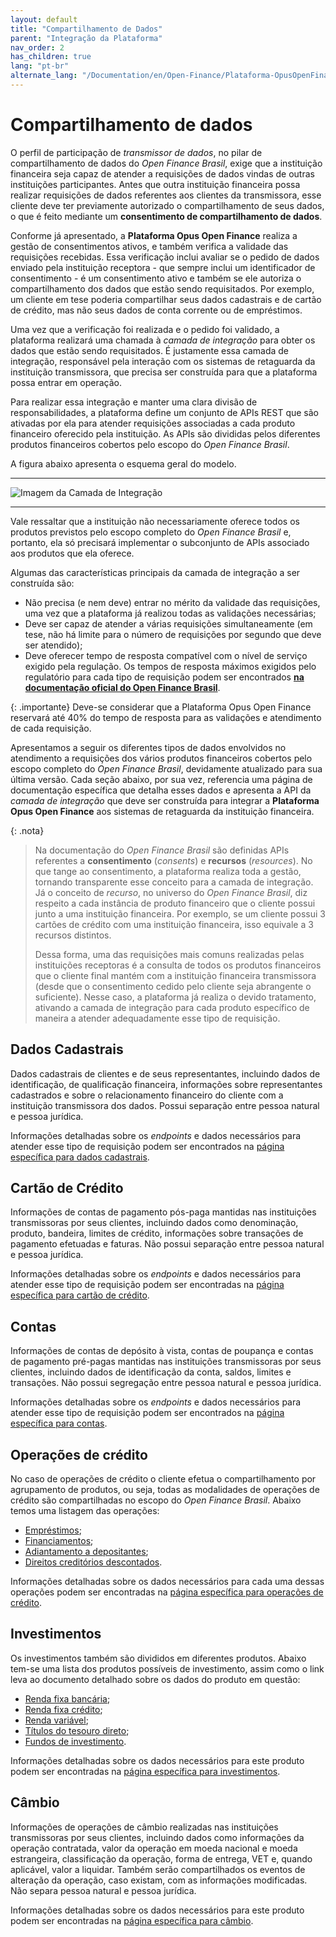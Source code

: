 ```yaml
---
layout: default
title: "Compartilhamento de Dados"
parent: "Integração da Plataforma"
nav_order: 2
has_children: true
lang: "pt-br"
alternate_lang: "/Documentation/en/Open-Finance/Plataforma-OpusOpenFinance/Integração/CamadaIntegração/"
---
```


# Compartilhamento de dados

O perfil de participação de *transmissor de dados*, no pilar de compartilhamento de dados do *Open Finance Brasil*, exige que a instituição financeira seja capaz de atender a requisições de dados vindas de outras instituições participantes. Antes que outra instituição financeira possa realizar requisições de dados referentes aos clientes da transmissora, esse cliente deve ter previamente autorizado o compartilhamento de seus dados, o que é feito mediante um **consentimento de compartilhamento de dados**.

Conforme já apresentado, a **Plataforma Opus Open Finance** realiza a gestão de consentimentos ativos, e também verifica a validade das requisições recebidas. Essa verificação inclui avaliar se o pedido de dados enviado pela instituição receptora - que sempre inclui um identificador de consentimento - é um consentimento ativo e também se ele autoriza o compartilhamento dos dados que estão sendo requisitados. Por exemplo, um cliente em tese poderia compartilhar seus dados cadastrais e de cartão de crédito, mas não seus dados de conta corrente ou de empréstimos.

Uma vez que a verificação foi realizada e o pedido foi validado, a plataforma realizará uma chamada à *camada de integração* para obter os dados que estão sendo requisitados. É justamente essa camada de integração, responsável pela interação com os sistemas de retaguarda da instituição transmissora, que precisa ser construída para que a plataforma possa entrar em operação.

Para realizar essa integração e manter uma clara divisão de responsabilidades, a plataforma define um conjunto de APIs REST que são ativadas por ela para atender requisições associadas a cada produto financeiro oferecido pela instituição. As APIs são divididas pelos diferentes produtos financeiros cobertos pelo escopo do *Open Finance Brasil*.

A figura abaixo apresenta o esquema geral do modelo.

---

![Imagem da Camada de Integração][Imagem da Camada de Integração]

---

Vale ressaltar que a instituição não necessariamente oferece todos os produtos previstos pelo escopo completo do *Open Finance Brasil* e, portanto, ela só precisará implementar o subconjunto de APIs associado aos produtos que ela oferece.

Algumas das características principais da camada de integração a ser construída são:

- Não precisa (e nem deve) entrar no mérito da validade das requisições, uma vez que a plataforma já realizou todas as validações necessárias;
- Deve ser capaz de atender a várias requisições simultaneamente (em  tese, não há limite para o número de requisições por segundo que deve ser atendido);
- Deve oferecer tempo de resposta compatível com o nível de serviço exigido pela regulação. Os tempos de resposta máximos exigidos pelo regulatório para cada tipo de requisição podem ser encontrados [**na documentação oficial do Open Finance Brasil**][Tempos de Resposta].

{: .importante}
Deve-se considerar que a Plataforma Opus Open Finance reservará até 40% do tempo de resposta para as validações e atendimento de cada requisição.

Apresentamos a seguir os diferentes tipos de dados envolvidos no atendimento a requisições dos vários produtos financeiros cobertos pelo escopo completo do *Open Finance Brasil*, devidamente atualizado para sua última versão. Cada seção abaixo, por sua vez, referencia uma página de documentação específica que detalha esses dados e apresenta a API da *camada de integração* que deve ser construída para integrar a **Plataforma Opus Open Finance** aos sistemas de retaguarda da instituição financeira.

{: .nota}
>Na documentação do *Open Finance Brasil* são definidas APIs referentes a **consentimento** (*consents*) e **recursos** (*resources*). No que tange ao consentimento, a plataforma realiza toda a gestão, tornando transparente esse conceito para a camada de  integração. Já o conceito de *recurso*, no universo do *Open Finance Brasil*, diz respeito a cada instância de produto financeiro que o cliente possui junto a uma instituição financeira. Por exemplo, se um cliente possui 3 cartões de crédito com uma instituição financeira, isso equivale a 3 recursos distintos.
>
>Dessa forma, uma das requisições mais comuns realizadas pelas instituições receptoras é a consulta de todos os produtos financeiros que o cliente final mantém com a instituição financeira transmissora (desde que o consentimento cedido pelo cliente seja abrangente o suficiente). Nesse caso, a plataforma já realiza o devido tratamento, ativando a camada de integração para cada produto específico de maneira a atender adequadamente esse tipo de requisição.

## Dados Cadastrais

Dados cadastrais de clientes e de seus representantes, incluindo dados de identificação, de qualificação financeira, informações sobre representantes cadastrados e sobre o relacionamento financeiro do cliente com a instituição transmissora dos dados.
Possui separação entre pessoa natural e pessoa jurídica.

Informações detalhadas sobre os *endpoints* e dados necessários para atender esse tipo de requisição podem ser encontrados na [página específica para dados cadastrais][Dados-Cadastrais].

## Cartão de Crédito

Informações de contas de pagamento pós-paga mantidas nas instituições transmissoras por seus clientes, incluindo dados como denominação, produto, bandeira, limites de crédito, informações sobre transações de pagamento efetuadas e faturas. Não possui separação entre pessoa natural e pessoa jurídica.

Informações detalhadas sobre os *endpoints* e dados necessários para atender esse tipo de requisição podem ser encontradas na [página específica para cartão de crédito][Cartão-crédito].

## Contas

Informações de contas de depósito à vista, contas de poupança e contas de pagamento pré-pagas mantidas nas instituições transmissoras por seus clientes, incluindo dados de identificação da conta, saldos, limites e transações. Não possui segregação entre pessoa natural e pessoa jurídica.

Informações detalhadas sobre os *endpoints* e dados necessários para atender esse tipo de requisição podem ser encontrados na [página específica para contas][Contas].

## Operações de crédito

No caso de operações de crédito o cliente efetua o compartilhamento por agrupamento de produtos, ou seja, todas as modalidades de operações de crédito são compartilhadas no escopo do *Open Finance Brasil*. Abaixo temos uma listagem das operações:

- [Empréstimos][Empréstimo];
- [Financiamentos][Financiamento];
- [Adiantamento a depositantes][Adiantamento];
- [Direitos creditórios descontados][Direitos-Creditórios].

Informações detalhadas sobre os dados necessários para cada uma dessas operações podem ser encontradas na [página específica para operações de crédito][Crédito].

## Investimentos

Os investimentos também são divididos em diferentes produtos. Abaixo tem-se uma lista dos produtos possíveis de investimento, assim como o link leva ao documento detalhado sobre os dados do produto em questão:

- [Renda fixa bancária](./dados-investimentos/dados-renda-fixa-bancaria.html);
- [Renda fixa crédito](./dados-investimentos/dados-renda-fixa-credito.html);
- [Renda variável](./dados-investimentos/dados-renda-variavel.html);
- [Títulos do tesouro direto](./dados-investimentos/dados-tesouro.html);
- [Fundos de investimento](./dados-investimentos/dados-fundos.html).

Informações detalhadas sobre os dados necessários para este produto podem ser encontradas na [página específica para investimentos](./OOF-Investimento.html).

## Câmbio

Informações de operações de câmbio realizadas nas instituições transmissoras por seus clientes, incluindo dados como informações da operação contratada, valor da operação em moeda nacional e moeda estrangeira, classificação da operação, forma de entrega, VET e, quando aplicável, valor a liquidar. Também serão compartilhados os eventos de alteração da operação, caso existam, com as informações modificadas. Não separa pessoa natural e pessoa jurídica.

Informações detalhadas sobre os dados necessários para este produto podem ser encontradas na [página específica para câmbio][Câmbio].

<!-- **gambia**: [API-Commons](../../../../swagger-ui/index.html?api=Opus-Commons) -->

<!-- Definição de links utilizados nesta página -->

[Imagem da Camada de Integração]: ./images/CamadaIntegração.png
[Tempos de Resposta]: https://openfinancebrasil.atlassian.net/wiki/spaces/OF/pages/17957025/Refer+ncia
<!-- [Guia APIs]: https://openfinancebrasil.atlassian.net/wiki/pages/viewpageattachments.action?pageId=17378841&preview=%2F17378841%2F17378864%2F%5B23-06%5DGuia_GT_Implementa%C3%A7%C3%A3oAPIs.pdf -->
[Dados-Cadastrais]: ../apis/Dados-Cadastrais.html
[Cartão-crédito]: ../apis/Cartão-de-Credito.html
[Contas]: ../apis/Contas.html
[Crédito]: ./OOF-Crédito.html
[Câmbio]: ../apis/Câmbio.html
[Empréstimo]: ../apis/Empréstimo.html
[Financiamento]: ../apis/Financiamento.html
[Adiantamento]: ../apis/Adiantamento.html
[Direitos-Creditórios]: ../apis/DireitosCreditórios.html
